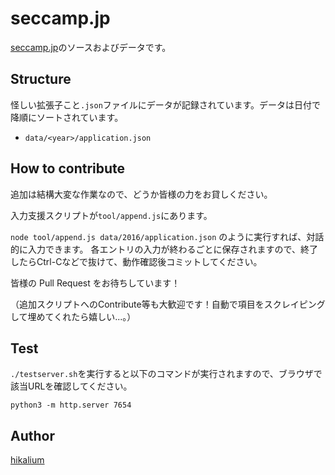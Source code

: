 # seccamp.jp
[seccamp.jp](https://seccamp.jp)のソースおよびデータです。

## Structure
怪しい拡張子こと`.json`ファイルにデータが記録されています。データは日付で降順にソートされています。
- `data/<year>/application.json`

## How to contribute
追加は結構大変な作業なので、どうか皆様の力をお貸しください。

入力支援スクリプトが`tool/append.js`にあります。

`node tool/append.js data/2016/application.json` のように実行すれば、対話的に入力できます。
各エントリの入力が終わるごとに保存されますので、終了したらCtrl-Cなどで抜けて、動作確認後コミットしてください。

皆様の Pull Request をお待ちしています！

（追加スクリプトへのContribute等も大歓迎です！自動で項目をスクレイピングして埋めてくれたら嬉しい...。）

## Test
`./testserver.sh`を実行すると以下のコマンドが実行されますので、ブラウザで該当URLを確認してください。

```
python3 -m http.server 7654
```

## Author
[hikalium](https://github.com/hikalium)

